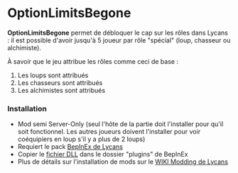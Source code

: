 # OptionLimitsBegone

**OptionLimitsBegone** permet de débloquer le cap sur les rôles dans Lycans : 
il est possible d'avoir jusqu'à 5 joueur par rôle "spécial" (loup, chasseur ou alchimiste).

À savoir que le jeu attribue les rôles comme ceci de base :
1. Les loups sont attribués
2. Les chasseurs sont attribués
3. Les alchimistes sont attribués


### Installation

- Mod semi Server-Only (seul l'hôte de la partie doit l'installer pour qu'il soit fonctionnel. Les autres joueurs doivent l'installer pour voir coéquipiers en loup s'il y a plus de 2 loups)
- Requiert le pack [BepInEx de Lycans](https://github.com/lycans-modding/BepInExPack-Lycans/releases)
- Copier le [fichier DLL](https://github.com/Shepardeon/LycansMod-Cupidon/releases) dans le dossier "plugins" de BepInEx
- Plus de détails sur l'installation de mods sur le [WIKI Modding de Lycans](https://lycans-modding.github.io/LMWiki/Jouer/Installer-des-mods/)
